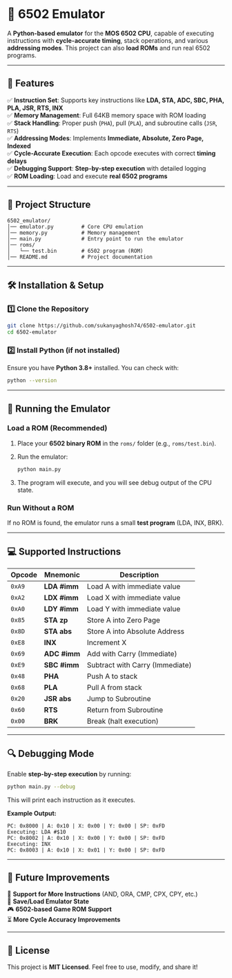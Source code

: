 # 📜 6502 Emulator

A **Python-based emulator** for the **MOS 6502 CPU**, capable of executing instructions with **cycle-accurate timing**, stack operations, and various **addressing modes**. This project can also **load ROMs** and run real 6502 programs.

---

## 📌 Features

✅ **Instruction Set**: Supports key instructions like **LDA, STA, ADC, SBC, PHA, PLA, JSR, RTS, INX**  
✅ **Memory Management**: Full 64KB memory space with ROM loading  
✅ **Stack Handling**: Proper push (`PHA`), pull (`PLA`), and subroutine calls (`JSR`, `RTS`)  
✅ **Addressing Modes**: Implements **Immediate, Absolute, Zero Page, Indexed**  
✅ **Cycle-Accurate Execution**: Each opcode executes with correct **timing delays**  
✅ **Debugging Support**: **Step-by-step execution** with detailed logging  
✅ **ROM Loading**: Load and execute **real 6502 programs**  

---

## 📂 Project Structure

```
6502_emulator/
│── emulator.py         # Core CPU emulation
│── memory.py           # Memory management
│── main.py             # Entry point to run the emulator
│── roms/
│   └── test.bin        # 6502 program (ROM)
│── README.md           # Project documentation
```

---

## 🛠 Installation & Setup

### 1️⃣ Clone the Repository

```sh
git clone https://github.com/sukanyaghosh74/6502-emulator.git
cd 6502-emulator
```

### 2️⃣ Install Python (if not installed)

Ensure you have **Python 3.8+** installed. You can check with:

```sh
python --version
```

---

## 🚀 Running the Emulator

### Load a ROM (Recommended)

1. Place your **6502 binary ROM** in the `roms/` folder (e.g., `roms/test.bin`).
2. Run the emulator:

   ```sh
   python main.py
   ```

3. The program will execute, and you will see debug output of the CPU state.

### Run Without a ROM

If no ROM is found, the emulator runs a small **test program** (LDA, INX, BRK).

---

## 💻 Supported Instructions

| Opcode | Mnemonic   | Description                     |
|--------|-----------|---------------------------------|
| `0xA9` | **LDA #imm**  | Load A with immediate value |
| `0xA2` | **LDX #imm**  | Load X with immediate value |
| `0xA0` | **LDY #imm**  | Load Y with immediate value |
| `0x85` | **STA zp**    | Store A into Zero Page      |
| `0x8D` | **STA abs**   | Store A into Absolute Address |
| `0xE8` | **INX**       | Increment X                 |
| `0x69` | **ADC #imm**  | Add with Carry (Immediate)  |
| `0xE9` | **SBC #imm**  | Subtract with Carry (Immediate) |
| `0x48` | **PHA**       | Push A to stack             |
| `0x68` | **PLA**       | Pull A from stack           |
| `0x20` | **JSR abs**   | Jump to Subroutine          |
| `0x60` | **RTS**       | Return from Subroutine      |
| `0x00` | **BRK**       | Break (halt execution)      |

---

## 🔍 Debugging Mode

Enable **step-by-step execution** by running:

```sh
python main.py --debug
```

This will print each instruction as it executes.

**Example Output:**

```
PC: 0x8000 | A: 0x10 | X: 0x00 | Y: 0x00 | SP: 0xFD
Executing: LDA #$10
PC: 0x8002 | A: 0x10 | X: 0x00 | Y: 0x00 | SP: 0xFD
Executing: INX
PC: 0x8003 | A: 0x10 | X: 0x01 | Y: 0x00 | SP: 0xFD
```

---

## 📄 Future Improvements

🚀 **Support for More Instructions** (AND, ORA, CMP, CPX, CPY, etc.)  
🔄 **Save/Load Emulator State**  
🎮 **6502-based Game ROM Support**  
⏳ **More Cycle Accuracy Improvements**  

---

## 📜 License

This project is **MIT Licensed**. Feel free to use, modify, and share it!

